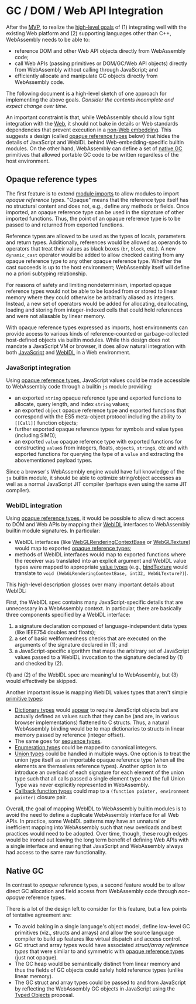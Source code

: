 # GC / DOM / Web API Integration

After the [MVP](MVP.md), to realize the [high-level goals](HighLevelGoals.md)
of (1) integrating well with the existing Web platform and (2) supporting
languages other than C++, WebAssembly needs to be able to:
* reference DOM and other Web API objects directly from WebAssembly code;
* call Web APIs (passing primitives or DOM/GC/Web API objects) directly from
  WebAssembly without calling through JavaScript; and
* efficiently allocate and manipulate GC objects directly from WebAssembly
  code.

The following document is a high-level sketch of one approach for implementing
the above goals. *Consider the contents incomplete and expect change over
time.*

An important constraint is that, while WebAssembly should allow tight
integration with the [Web](Web.md), it should not bake in details
or Web standards dependencies that prevent execution in a 
[non-Web embedding](NonWeb.md). This suggests a design (called
[opaque reference types](GC.md#opaque-reference-types) below) that hides the
details of JavaScript and WebIDL behind Web-embedding-specific builtin modules.
On the other hand, WebAssembly can define a set of [native GC](GC.md#native-gc)
primitives that allowed portable GC code to be written regardless of the
host environment.

## Opaque reference types

The first feature is to extend [module imports](Modules.md#imports-and-exports)
to allow modules to import *opaque reference types*. "Opaque" means that the
reference type itself has no structural content and does not, e.g., define any
methods or fields. Once imported, an opaque reference type can be used in the
signature of other imported functions. Thus, the point of an opaque reference
type is to be passed to and returned from exported functions.

Reference types are allowed to be used as the types of locals, parameters
and return types. Additionally, references would be allowed as operands to
operators that treat their values as black boxes (`br`, `block`, etc.).
A new `dynamic_cast` operator would be added to allow checked
casting from any opaque reference type to any other opaque reference type.
Whether the cast succeeds is up to the host environment; WebAssembly itself
will define no a priori subtyping relationship.

For reasons of safety and limiting nondeterminism, imported opaque reference
types would not be able to be loaded from or stored to linear memory where they
could otherwise be arbitrarily aliased as integers. Instead, a new set of
operators would be added for allocating, deallocating, loading and storing
from integer-indexed cells that could hold references and were not aliasable by
linear memory.

With opaque reference types expressed as imports, host environments can provide
access to various kinds of reference-counted or garbage-collected host-defined
objects via builtin modules. While this design does not mandate a JavaScript VM
or browser, it does allow natural integration with both
[JavaScript](GC.md#js-integration) and [WebIDL](GC.md#webidl-integration)
in a Web environment.

### JavaScript integration

Using [opaque reference types](GC.md#opaque-reference-types),
JavaScript values could be made accessible to WebAssembly code through a builtin
`js` module providing:
* an exported `string` opaque reference type and exported functions
  to allocate, query length, and index `string` values;
* an exported `object` opaque reference type and exported functions
  that correspond with the ES5 meta-object protocol including the 
  ability to `[[Call]]` function objects;
* further exported opaque reference types for symbols and value 
  types (including SIMD);
* an exported `value` opaque reference type with exported functions for
  constructing `value`s from integers, floats, `object`s, `string`s, etc and
  with exported functions for querying the type of a `value` and extracting the
  abovementioned payload types.

Since a browser's WebAssembly engine would have full knowledge of the `js`
builtin module, it should be able to optimize string/object accesses as well as
a normal JavaScript JIT compiler (perhaps even using the same JIT compiler).

### WebIDL integration

Using [opaque reference types](GC.md#opaque-reference-types), it would be
possible to allow direct access to DOM and Web APIs by mapping their
[WebIDL](http://www.w3.org/TR/WebIDL) interfaces to WebAssembly builtin module 
signatures. In particular:
* WebIDL interfaces (like 
  [WebGLRenderingContextBase](https://www.khronos.org/registry/webgl/specs/latest/1.0/#5.14)
  or [WebGLTexture](https://www.khronos.org/registry/webgl/specs/latest/1.0/#5.9))
  would map to exported [opaque reference types](GC.md#opaque-reference-types);
* methods of WebIDL interfaces would map to exported functions where the
  receiver was translated into an explicit argument and WebIDL value
  types were mapped to appropriate [value types](Semantics.md#types)
  (e.g., [bindTexture](https://www.khronos.org/registry/webgl/specs/latest/1.0/#5.14)
  would translate to `void (WebGLRenderingContextBase, int32, WebGLTexture?)`).

This high-level description glosses over many important details about WebIDL:

First, the WebIDL spec contains many JavaScript-specific details that are
unnecessary in a WebAssembly context. In particular, there are basically three
components specified by a WebIDL interface:

1. a signature declaration composed of language-independent data types (like
   IEEE754 doubles and floats);
2. a set of basic wellformedness checks that are executed on the arguments of
   the signature declared in (1); and
3. a JavaScript-specific algorithm that maps the arbitrary set of JavaScript
   values passed to a WebIDL invocation to the signature declared by (1) and
   checked by (2).

(1) and (2) of the WebIDL spec are meaningful to WebAssembly, but (3)
would effectively be skipped.

Another important issue is mapping WebIDL values types that aren't simple
[primitive types](http://www.w3.org/TR/WebIDL/#dfn-primitive-type):
* [Dictionary types](http://www.w3.org/TR/WebIDL/#idl-dictionary)
  would [appear](http://www.w3.org/TR/WebIDL/#es-dictionary) to require
  JavaScript objects but are actually defined as values such that they can
  be (and are, in various browser implementations) flattened to C structs.
  Thus, a natural WebAssembly binding would be to map dictionaries to structs
  in linear memory passed by reference (integer offset).
* The same goes for [sequence types](http://www.w3.org/TR/WebIDL/#idl-sequence).
* [Enumeration types](http://www.w3.org/TR/WebIDL/#es-enumeration) could be
  mapped to canonical integers.
* [Union types](http://www.w3.org/TR/WebIDL/#idl-union) could be handled in
  multiple ways. One option is to treat the union type itself as an importable
  opaque reference type (when all the elements are themselves reference types).
  Another option is to introduce an overload of each signature for each element
  of the union type such that all calls passed a single element type and the
  full Union Type was never explicitly represented in WebAssembly.
* [Callback function types](http://www.w3.org/TR/WebIDL/#es-callback-function)
  could map to a `(function pointer, environment pointer)` closure pair.

Overall, the goal of mapping WebIDL to WebAssembly builtin modules is to avoid
the need to define a duplicate WebAssembly interface for all Web APIs.  In
practice, some WebIDL patterns may have an unnatural or inefficient mapping
into WebAssembly such that new overloads and best practices would need to be
adopted. Over time, though, these rough edges would be ironed out leaving the
long term benefit of defining Web APIs with a single interface and ensuring
that JavaScript and WebAssembly always had access to the same raw functionality.

## Native GC

In contrast to *opaque* reference types, a second feature would be to allow
direct GC allocation and field access from WebAssembly code through
*non-opaque* reference types.

There is a lot of the design left to
consider for this feature, but a few points of tentative agreement are:
* To avoid baking in a single language's object model, define low-level GC
  primitives (viz., structs and arrays) and allow the source language compiler
  to build up features like virtual dispatch and access control.
* GC struct and array types would have associated *struct/array reference
  types* that were similar to and symmetric with 
  [opaque reference types](GC.md#opaque-reference-types)
  (just not opaque).
* The GC heap would be semantically distinct from linear memory and thus
  the fields of GC objects could safely hold reference types (unlike linear
  memory).
* The GC struct and array types could be passed to and from JavaScript
  by reflecting the WebAssembly GC objects in JavaScript using the 
  [Typed Objects](https://github.com/nikomatsakis/typed-objects-explainer/)
  proposal.

